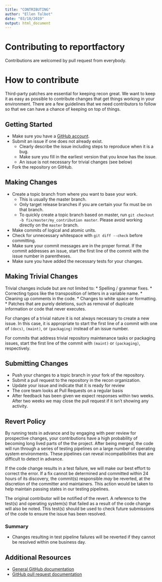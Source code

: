 ```yaml
---
title: "CONTRIBUTING"
author: "Ellen Talbot"
date: "03/10/2019"
output: html_document
---
```


# Contributing to reportfactory

Contributions are welcomed by pull request from everybody.

# How to contribute

Third-party patches are essential for keeping recon great. We want to
keep it as easy as possible to contribute changes that get things
working in your environment. There are a few guidelines that we need
contributors to follow so that we can have a chance of keeping on top of
things.

## Getting Started

  - Make sure you have a [GitHub
    account](https://github.com/signup/free).
  - Submit an issue if one does not already exist.
      - Clearly describe the issue including steps to reproduce when it
        is a bug.
      - Make sure you fill in the earliest version that you know has the
        issue.
      - An issue is not necessary for trivial changes (see below)
  - Fork the repository on GitHub.

## Making Changes

  - Create a topic branch from where you want to base your work.
      - This is usually the master branch.
      - Only target release branches if you are certain your fix must be
        on that branch.
      - To quickly create a topic branch based on master, run `git
        checkout -b fix/master/my_contribution master`. Please avoid
        working directly on the `master` branch.
  - Make commits of logical and atomic units.
  - Check for unnecessary whitespace with `git diff --check` before
    committing.
  - Make sure your commit messages are in the proper format. If the
    commit addresses an issue, start the first line of the commit with
    the issue number in parentheses.
  - Make sure you have added the necessary tests for your changes.

## Making Trivial Changes

Trivial changes include but are not limited to: \* Spelling / grammar
fixes. \* Correcting typos like the transposition of letters in a
variable name. \* Cleaning up comments in the code. \* Changes to white
space or formatting. \* Patches that are purely deletions, such as
removal of duplicate information or code that never executes.

For changes of a trivial nature it is not always necessary to create a
new issue. In this case, it is appropriate to start the first line of a
commit with one of `(docs)`, `(maint)`, or `(packaging)` instead of an
issue number.

For commits that address trivial repository maintenance tasks or
packaging issues, start the first line of the commit with `(maint)` or
`(packaging)`, respectively.

## Submitting Changes

  - Push your changes to a topic branch in your fork of the repository.
  - Submit a pull request to the repository in the recon organization.
  - Update your issue and indicate that it is ready for review
  - The core team looks at Pull Requests on a regular basis
  - After feedback has been given we expect responses within two weeks.
    After two weeks we may close the pull request if it isn’t showing
    any activity.

## Revert Policy

By running tests in advance and by engaging with peer review for
prospective changes, your contributions have a high probability of
becoming long lived parts of the the project. After being merged, the
code will run through a series of testing pipelines on a large number of
operating system environments. These pipelines can reveal
incompatibilities that are difficult to detect in advance.

If the code change results in a test failure, we will make our best
effort to correct the error. If a fix cannot be determined and committed
within 24 hours of its discovery, the commit(s) responsible *may* be
reverted, at the discretion of the committer and maintainers. This
action would be taken to help maintain passing states in our testing
pipelines.

The original contributor will be notified of the revert. A reference to
the test(s) and operating system(s) that failed as a result of the code
change will also be noted. This test(s) should be used to check future
submissions of the code to ensure the issue has been resolved.

### Summary

  - Changes resulting in test pipeline failures will be reverted if they
    cannot be resolved within one business day.

## Additional Resources

  - [General GitHub documentation](https://help.github.com/)
  - [GitHub pull request
    documentation](https://help.github.com/articles/creating-a-pull-request/)
